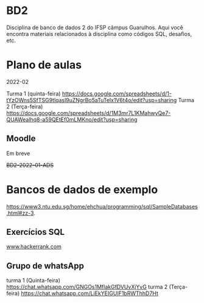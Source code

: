 # BD2

Disciplina de banco de dados 2 do IFSP câmpus Guarulhos. Aqui você encontra materiais relacionados à disciplina como códigos SQL, desafios, etc.

# Plano de aulas
2022-02

Turma 1 (quinta-feira) https://docs.google.com/spreadsheets/d/1-tYzOWns5SfTSG9tlqasl9uZNgrBo5aTuTelx1V6t4o/edit?usp=sharing
Turma 2 (Terça-feira) https://docs.google.com/spreadsheets/d/1M3mr7L1KMahwyQe7-QUAWealhq8-a59QEtEf0mLMKno/edit?usp=sharing

## Moodle
Em breve

<s>BD2-2022-01-ADS</s>

# Bancos de dados de exemplo
https://www3.ntu.edu.sg/home/ehchua/programming/sql/SampleDatabases.html#zz-3.

## Exercícios SQL
www.hackerrank.com


## Grupo de whatsApp
turma 1 (Quinta-feira) https://chat.whatsapp.com/GNGOs1MflakGfDVUvXjYvG 
turma 2 (Terça-feira) https://chat.whatsapp.com/LiEkYEIGUIF1bRWThhD7Ht 



